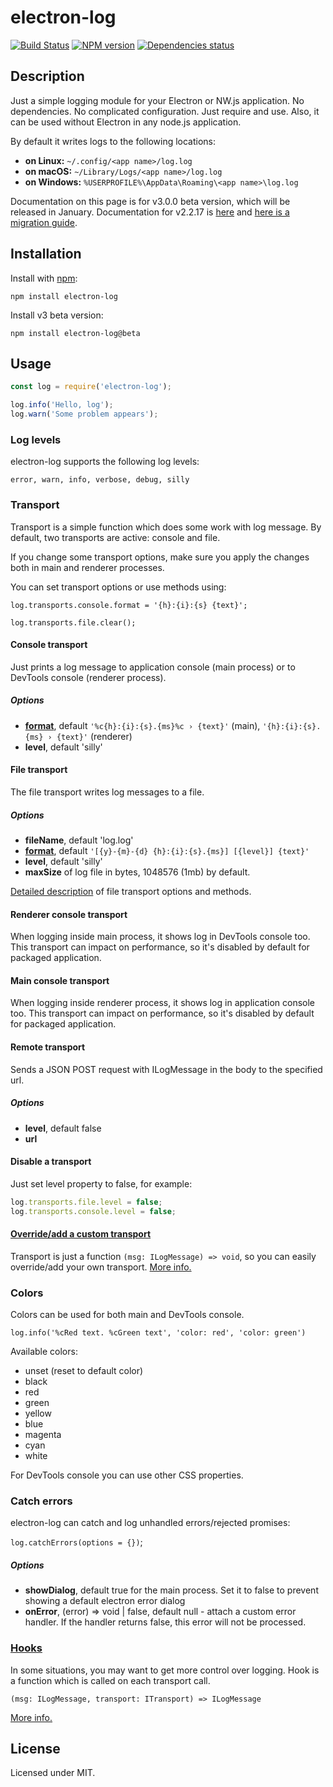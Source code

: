 # electron-log
[![Build Status](https://travis-ci.org/megahertz/electron-log.svg?branch=master)](https://travis-ci.org/megahertz/electron-log)
[![NPM version](https://badge.fury.io/js/electron-log.svg)](https://badge.fury.io/js/electron-log)
[![Dependencies status](https://david-dm.org/megahertz/electron-log/status.svg)](https://david-dm.org/megahertz/electron-log)

## Description

Just a simple logging module for your Electron or NW.js application.
No dependencies. No complicated configuration. Just require and use.
Also, it can be used without Electron in any node.js application.

By default it writes logs to the following locations:

 * **on Linux:** `~/.config/<app name>/log.log`
 * **on macOS:** `~/Library/Logs/<app name>/log.log`
 * **on Windows:** `%USERPROFILE%\AppData\Roaming\<app name>\log.log`

Documentation on this page is for v3.0.0 beta version, which will be released
in January. Documentation for v2.2.17 is
[here](https://github.com/megahertz/electron-log/tree/v2.2.17) and 
[here is a migration guide](doc/migrate-v3.md).

## Installation

Install with [npm](https://npmjs.org/package/electron-log):

    npm install electron-log
    
Install v3 beta version:

    npm install electron-log@beta

## Usage

```js
const log = require('electron-log');

log.info('Hello, log');
log.warn('Some problem appears');
```

### Log levels

electron-log supports the following log levels:

    error, warn, info, verbose, debug, silly

### Transport

Transport is a simple function which does some work with log message.
By default, two transports are active: console and file. 

If you change some transport options, make sure you apply the changes both in
main and renderer processes.

You can set transport options or use methods using:

`log.transports.console.format = '{h}:{i}:{s} {text}';`

`log.transports.file.clear();`

#### Console transport

Just prints a log message to application console (main process) or to
DevTools console (renderer process).

##### Options

- **[format](doc/format.md)**, default
  `'%c{h}:{i}:{s}.{ms}%c › {text}'` (main),
  `'{h}:{i}:{s}.{ms} › {text}'` (renderer)
- **level**, default 'silly'

#### File transport

The file transport writes log messages to a file.

##### Options

- **fileName**, default 'log.log'
- **[format](doc/format.md)**, default
  `'[{y}-{m}-{d} {h}:{i}:{s}.{ms}] [{level}] {text}'`
- **level**, default 'silly'
- **maxSize** of log file in bytes, 1048576 (1mb) by default.

[Detailed description](doc/file.md) of file transport options and methods.

#### Renderer console transport

When logging inside main process, it shows log in DevTools console too.
This transport can impact on performance, so it's disabled by default
for packaged application.

#### Main console transport

When logging inside renderer process, it shows log in application
console too. This transport can impact on performance, so it's disabled
by default for packaged application.

#### Remote transport

Sends a JSON POST request with ILogMessage in the body to the specified url.

##### Options

- **level**, default false
- **url**

#### Disable a transport

Just set level property to false, for example:

```js
log.transports.file.level = false;
log.transports.console.level = false;
```

#### [Override/add a custom transport](doc/extend.md#transport)

Transport is just a function `(msg: ILogMessage) => void`, so you can
easily override/add your own transport.
[More info.](doc/extend.md#transport)

### Colors

Colors can be used for both main and DevTools console.

`log.info('%cRed text. %cGreen text', 'color: red', 'color: green')`

Available colors:
 - unset (reset to default color)
 - black
 - red
 - green
 - yellow
 - blue
 - magenta
 - cyan
 - white
 
For DevTools console you can use other CSS properties.

### Catch errors

electron-log can catch and log unhandled errors/rejected promises:

`log.catchErrors(options = {})`;

##### Options

- **showDialog**, default true for the main process. Set it to false to prevent
  showing a default electron error dialog
- **onError**, (error) => void | false, default null - attach a custom
  error handler. If the handler returns false, this error will not be processed.

### [Hooks](doc/extend.md#hooks)

In some situations, you may want to get more control over logging. Hook
is a function which is called on each transport call.

`(msg: ILogMessage, transport: ITransport) => ILogMessage`

[More info.](doc/extend.md#hooks)

## License

Licensed under MIT.
